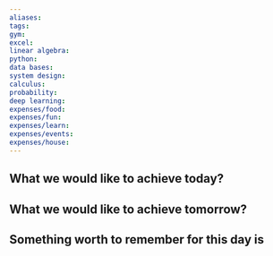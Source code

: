 ```yaml
---
aliases: 
tags: 
gym: 
excel: 
linear algebra: 
python: 
data bases: 
system design: 
calculus: 
probability: 
deep learning: 
expenses/food: 
expenses/fun: 
expenses/learn: 
expenses/events: 
expenses/house:
---
```

## What we would like to achieve today?



## What we would like to achieve tomorrow?



## Something worth to remember for this day is
